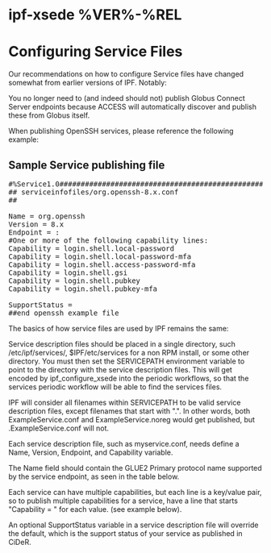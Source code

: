 # ipf-xsede %VER%-%REL
# Configuring Service Files

Our recommendations on how to configure Service files have changed somewhat from earlier versions of IPF.  Notably:

You no longer need to (and indeed should not) publish Globus Connect Server endpoints because ACCESS will automatically discover and publish these from Globus itself.

When publishing OpenSSH services, please reference the following example:

## Sample Service publishing file

<pre>
#%Service1.0################################################################### ##
## serviceinfofiles/org.openssh-8.x.conf
##

Name = org.openssh
Version = 8.x
Endpoint = <HOSTNAME>:<PORT>
#One or more of the following capability lines:
Capability = login.shell.local-password
Capability = login.shell.local-password-mfa 
Capability = login.shell.access-password-mfa
Capability = login.shell.gsi
Capability = login.shell.pubkey
Capability = login.shell.pubkey-mfa 

SupportStatus = <development|testing|production>
##end openssh example file
</pre>

The basics of how service files are used by IPF remains the same:

Service description files should be placed in a single directory, such /etc/ipf/services/,
$IPF/etc/services for a non RPM install, or some other directory. You must then set the
SERVICEPATH environment variable to point to the directory with the service description files.
This will get encoded by ipf_configure_xsede into the periodic workflows, so that the
services periodic workflow will be able to find the services files.

IPF will consider all filenames within SERVICEPATH to be valid service description files,
except filenames that start with ".".  In other words, both ExampleService.conf and
ExampleService.noreg would get published, but .ExampleService.conf will not.

Each service description file, such as myservice.conf, needs define a Name, Version,
Endpoint, and Capability variable.

The Name field should contain the GLUE2 Primary protocol name supported by the
service endpoint, as seen in the table below.

Each service can have multiple capabilities, but each line is a key/value pair, so to publish
multiple capabilities for a service, have a line that starts "Capability = " for each value. 
(see example below).

An optional SupportStatus variable in a service description file will override the
default, which is the support status of your service as published in CiDeR.
